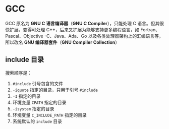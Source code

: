 # GCC

GCC 原名为 **GNU C 语言编译器**（**GNU C Compiler**），只能处理 C 语言。但其很快扩展，变得可处理 C++，后来又扩展为能够支持更多编程语言，如 Fortran、Pascal、Objective -C、Java、Ada、Go 以及各类处理器架构上的汇编语言等，所以改名 **GNU 编译器套件**（**GNU Compiler Collection**）

## include 目录

搜索顺序是：

1. `#include` 引号包含的文件
2. `-iquote` 指定的目录，只用于引号 `#include`
3. `-I` 指定的目录
4. 环境变量 `CPATH` 指定的目录
5. `-isystem` 指定的目录
6. 环境变量 `C_INCLUDE_PATH` 指定的目录
7. 系统默认的 `include` 目录